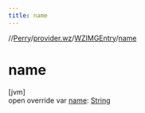 ```yaml
---
title: name
---
```

//[Perry](../../../index.html)/[provider.wz](../index.html)/[WZIMGEntry](index.html)/[name](name.html)



# name



[jvm]\
open override var [name](name.html): [String](https://kotlinlang.org/api/latest/jvm/stdlib/kotlin/-string/index.html)




